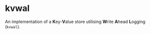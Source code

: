 # kvwal

An implementation of a **K**ey-**V**alue store utilising **W**rite **A**head
**L**ogging (`kvwal`).
